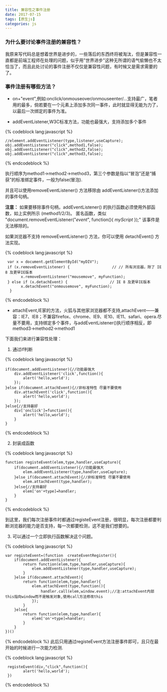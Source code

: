 ```yaml
---
title: 兼容性之事件注册
date: 2017-07-15
tags: [原生js]
categories: js
---
```

### 为什么要讨论事件注册的兼容性？
我原来写代码总是想着世界是进步的，一些落后的东西终将被淘汰，但是兼容性一直都是前端工程师在处理的问题，似乎用"世界进步"这种无所谓的语气偷懒也不太恰当了，而且此处讨论的事件注册不仅仅是兼容性问题，有时候又是需求需要的了。

### 事件注册有哪些方法？

* on+"event",例如:onclick/onmouseover/onmouseenter/...支持最广，笔者用的最多，倘若要在一个元素上添加多次同一事件，此时就显得无能为力了，以最后一次绑定的事件为准。

* addEventListener,W3C标准方法，功能也最强大，支持添加多个事件

{% codeblock lang:javascript %}

    //element.addEventListener(type,listener,useCapture);
    obj.addEventListener("click",method1,false);
    obj.addEventListener("click",method2,false);
    obj.addEventListener("click",method3,false);
    
{% endcodeblock %} 

执行顺序为method1->method2->method3，第三个参数是指以“冒泡”还是“捕获”的标准绑定事件，一般为false(冒泡).

并且可以使用removeEventListener() 方法移除由 addEventListener()方法添加的事件句柄。

**注意：** 如果要移除事件句柄，addEventListener() 的执行函数必须使用外部函数，如上实例所示 (method1/2/3)。
匿名函数，类似 "document.removeEventListener("*event*", function(){ *myScript* });" 该事件是无法移除的。

如果浏览器不支持 removeEventListener() 方法，你可以使用 detachEvent() 方法实现。

{% codeblock lang:javascript %}

     var x = document.getElementById("myDIV");
     if (x.removeEventListener) {                   // // 所有浏览器，除了 IE 8 及更早IE版本
           x.removeEventListener("mousemove", myFunction);
     } else if (x.detachEvent) {                   // IE 8 及更早IE版本
           x.detachEvent("onmousemove", myFunction);
      }

{% endcodeblock %} 

* attachEvent,IE家的方法，火狐与其他家浏览器都不支持,attachEvent——兼容：IE7、IE8；不兼容firefox、chrome、IE9、IE10、IE11、safari、opera.尽量不要用，支持绑定多个事件，与addEventListener()执行顺序相反，即method3->method2->method1

下面我们来进行兼容性处理：
1. 通过if判断

{% codeblock lang:javascript %}

    if(document.addEventListener){//功能最强大 
        div.addEventListener('click',function(){
            alert('hello,world');
        });
    }else if(document.attachEvent){//非标准特性 尽量不要使用
        div.attachEvent('click',function(){
            alert('hello,world');
        });
    }else{//支持最好
        div['onclick']=function(){
            alert('hello,world');
        }
    }

{% endcodeblock %} 

2. 封装成函数

{% codeblock lang:javascript %}

    function registeEvent(elem,type,handler,useCapture){
        if(document.addEventListener){//功能最强大
            elem.addEventListener(type,handler,useCapture);
        }else if(document.attachEvent){//非标准特性 尽量不要使用
            elem.attachEvent(type,handler);
        }else{//支持最好
            elem['on'+type]=handler;
        }
    }

{% endcodeblock %} 

到这里，我们每次注册事件时都通过registeEvent注册，很明显，每次注册都要判断浏览器的能力是否支持，每一次都要检测，这不是我们想要的。

3. 可以通过一个立即执行函数解决这个问题。

{% codeblock lang:javascript %}

    var registeEvent=(function  createEventRegister(){
        if(document.addEventListener){
            return function(elem,type,handler,useCapture){
                elem.addEventListener(type,handler,useCapture);
            }
        }else if(document.attachEvent){
            return function(elem,type,handler){
                elem.attachEvent(type,function(){
                    handler.call(elem,window.event);//注:attachEvent内部this指向window而不是触发对象,使用call方法修改this
                });
            }
        }else{
            return function(elem,type,handler){
                elem['on'+type]=handler;
            }
        }
    })()

{% endcodeblock %} 
此后只用通过registeEvent方法注册事件即可，且只在最开始的时候进行一次能力检测.

{% codeblock lang:javascript %}

     registeEvent(div,"click",function(){
            alert('hello,world');
     })

{% endcodeblock %} 
